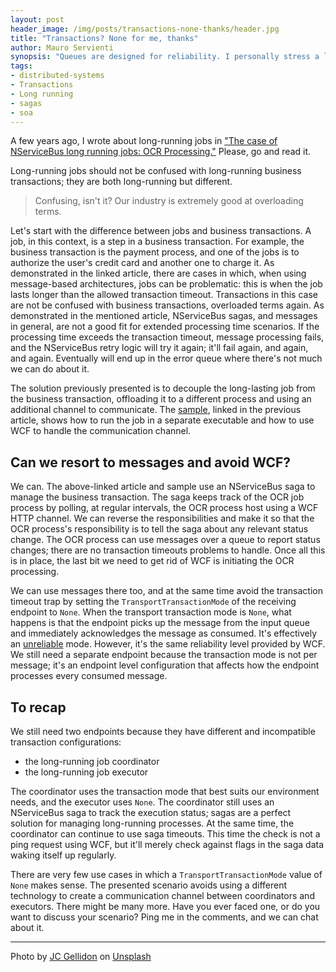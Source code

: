 ```yaml
---
layout: post
header_image: /img/posts/transactions-none-thanks/header.jpg
title: "Transactions? None for me, thanks"
author: Mauro Servienti
synopsis: "Queues are designed for reliability. I personally stress a lot about designing message processing to be as transactional as possible. Is there a use case for unreliable message processing?"
tags:
- distributed-systems
- Transactions
- Long running
- sagas
- soa
---
```


A few years ago, I wrote about long-running jobs in ["The case of NServiceBus long running jobs: OCR Processing."](https://milestone.topics.it/2016/12/20/the-case-of-nservicebus-long-running-handlers-ocr-processing.html) Please, go and read it.

Long-running jobs should not be confused with long-running business transactions; they are both long-running but different. 

> Confusing, isn't it? Our industry is extremely good at overloading terms.

Let's start with the difference between jobs and business transactions. A job, in this context, is a step in a business transaction. For example, the business transaction is the payment process, and one of the jobs is to authorize the user's credit card and another one to charge it. As demonstrated in the linked article, there are cases in which, when using message-based architectures, jobs can be problematic: this is when the job lasts longer than the allowed transaction timeout. Transactions in this case are not be confused with business transactions, overloaded terms again.
As demonstrated in the mentioned article, NServiceBus sagas, and messages in general, are not a good fit for extended processing time scenarios. If the processing time exceeds the transaction timeout, message processing fails, and the NServiceBus retry logic will try it again; it'll fail again, and again, and again. Eventually will end up in the error queue where there's not much we can do about it.

The solution previously presented is to decouple the long-lasting job from the business transaction, offloading it to a different process and using an additional channel to communicate. The [sample](https://github.com/mauroservienti/NServiceBus.POCs.OCRProcessing), linked in the previous article, shows how to run the job in a separate executable and how to use WCF to handle the communication channel.

## Can we resort to messages and avoid WCF?

We can. The above-linked article and sample use an NServiceBus saga to manage the business transaction. The saga keeps track of the OCR job process by polling, at regular intervals, the OCR process host using a WCF HTTP channel. We can reverse the responsibilities and make it so that the OCR process's responsibility is to tell the saga about any relevant status change. The OCR process can use messages over a queue to report status changes; there are no transaction timeouts problems to handle. Once all this is in place, the last bit we need to get rid of WCF is initiating the OCR processing.

We can use messages there too, and at the same time avoid the transaction timeout trap by setting the `TransportTransactionMode` of the receiving endpoint to `None`. When the transport transaction mode is `None`, what happens is that the endpoint picks up the message from the input queue and immediately acknowledges the message as consumed. It's effectively an [unreliable](https://docs.particular.net/transports/transactions#transactions-unreliable-transactions-disabled) mode. However, it's the same reliability level provided by WCF. We still need a separate endpoint because the transaction mode is not per message; it's an endpoint level configuration that affects how the endpoint processes every consumed message.

## To recap

We still need two endpoints because they have different and incompatible transaction configurations:

- the long-running job coordinator 
- the long-running job executor

The coordinator uses the transaction mode that best suits our environment needs, and the executor uses `None`.
The coordinator still uses an NServiceBus saga to track the execution status; sagas are a perfect solution for managing long-running processes. At the same time, the coordinator can continue to use saga timeouts. This time the check is not a ping request using WCF, but it'll merely check against flags in the saga data waking itself up regularly.

There are very few use cases in which a `TransportTransactionMode` value of `None` makes sense. The presented scenario avoids using a different technology to create a communication channel between coordinators and executors. There might be many more. Have you ever faced one, or do you want to discuss your scenario? Ping me in the comments, and we can chat about it.

---

<span>Photo by <a href="https://unsplash.com/@jcgellidon?utm_source=unsplash&amp;utm_medium=referral&amp;utm_content=creditCopyText">JC Gellidon</a> on <a href="https://unsplash.com/?utm_source=unsplash&amp;utm_medium=referral&amp;utm_content=creditCopyText">Unsplash</a></span>
